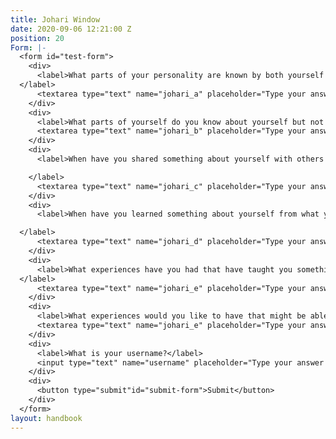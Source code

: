 ```yaml
---
title: Johari Window
date: 2020-09-06 12:21:00 Z
position: 20
Form: |-
  <form id="test-form">
    <div>
      <label>What parts of your personality are known by both yourself and others?
  </label>
      <textarea type="text" name="johari_a" placeholder="Type your answer here"/></textarea>
    </div>
    <div>
      <label>What parts of yourself do you know about yourself but not share with others?</label>
      <textarea type="text" name="johari_b" placeholder="Type your answer here"/></textarea>
    </div>
    <div>
      <label>When have you shared something about yourself with others and it has led to closer and more authentic relationships?

    </label>
      <textarea type="text" name="johari_c" placeholder="Type your answer here"/></textarea>
    </div>
    <div>
      <label>When have you learned something about yourself from what your close friends have told you?

  </label>
      <textarea type="text" name="johari_d" placeholder="Type your answer here"/></textarea>
    </div>
    <div>
      <label>What experiences have you had that have taught you something new about yourself?
  </label>
      <textarea type="text" name="johari_e" placeholder="Type your answer here"/></textarea>
    </div>
    <div>
      <label>What experiences would you like to have that might be able to teach you more about yourself?</label>
      <textarea type="text" name="johari_e" placeholder="Type your answer here"/></textarea>
    </div>
    <div>
      <label>What is your username?</label>
      <input type="text" name="username" placeholder="Type your answer here"/></input>
    </div>
    <div>
      <button type="submit"id="submit-form">Submit</button>
    </div>
  </form>
layout: handbook
---
```


